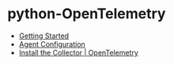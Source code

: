 # python-OpenTelemetry

- [Getting Started](https://opentelemetry.io/docs/instrumentation/python/getting-started/)
- [Agent Configuration](https://opentelemetry.io/docs/instrumentation/python/automatic/agent-config/)
- [Install the Collector | OpenTelemetry](https://opentelemetry.io/docs/collector/installation/)